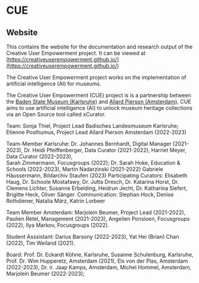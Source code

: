 # CUE

## Website

This contains the website for the documentation and research output of the Creative User Empowerment project.
It can be viewed at [https://creativeuserempowerment.github.io/](https://creativeuserempowerment.github.io/)

The Creative User Empowerment project works on the implementation of artificial intelligence (AI) for museums.

The Creative User Empowerment (CUE) project is  is a partnership between the [Baden State Museum (Karlsruhe)](https://www.landesmuseum.de/konferenz-ki-2022) and [Allard Pierson (Amsterdam)](https://allardpierson.nl/en/research/creative-user-empowerment/). CUE aims to use artificial intelligence (AI) to unlock museum heritage collections via an Open Source tool called xCurator.

Team: 
Sonja Thiel, Project Lead Badisches Landesmuseum Karlsruhe; 
Etienne Posthumus, Project Lead Allard Pierson Amsterdam (2022-2023) 

Team-Member Karlsruhe: 
Dr. Johannes Bernhardt, Digital Manager (2021-2023), 
Dr. Heidi Pfeiffenberger, Data Curator (2021-2022), 
Harriet Meyer, Data Curator (2022-2023),  
Sarah Zimmermann, Focusgroups (2022); 
Dr. Sarah Hoke, Education & Schools (2022-2023), 
Martin Nadarzinski (2021-2022) 
Gabriele Häussermann, Bildarchiv Staufen (2023) 
Participating Curators: Elisabeth Haug, Dr. Schoole Mostafawy, Dr. Jutta Dresch, Dr. Katarina Horst, Dr. Clemens Lichter, Susanne Erbelding, Heidrun Jecht, Dr. Katharina Siefert, Brigitte Heck, Oliver Sänger.
Communication: Stephan Hock, Denise Rothdiener, Natalia März, Katrin Lorbeer 


Team Member Amsterdam:
Marjolein Beumer, Project Lead (2021-2022), 
Paulien Rètel, Management (2021-2023), 
Angelien Ponsioen, Focusgroups (2022),
Ilya Markov, Focusgroups (2022). 

Student Asssistant:
Darius Barsony (2022-2023), 
Yat Hei (Brian) Chan (2022), 
Tim Weiland (2021). 

Board: 
Prof. Dr. Eckardt Köhne, Karlsruhe, 
Susanne Schulenburg, Karlsruhe, 
Prof. Dr. Wim Hupperetz, Amsterdam (2021), 
Els von der Plas, Amsterdam (2022-2023), 
Dr. ir. Jaap Kamps, Amsterdam, 
Michel Hommel, Amsterdam, 
Marjolein Beumer (2022-2023);  
